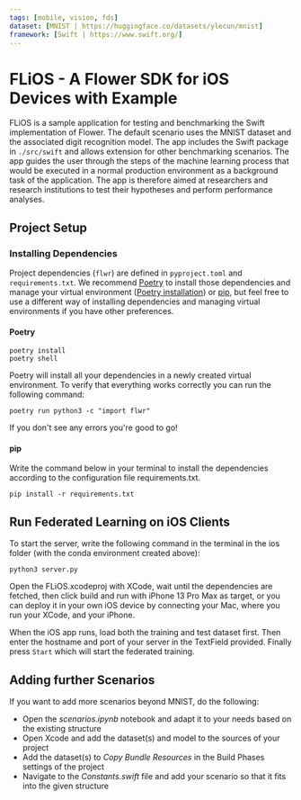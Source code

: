 ```yaml
---
tags: [mobile, vision, fds]
dataset: [MNIST | https://huggingface.co/datasets/ylecun/mnist]
framework: [Swift | https://www.swift.org/]
---
```


# FLiOS - A Flower SDK for iOS Devices with Example

FLiOS is a sample application for testing and benchmarking the Swift implementation of Flower. The default scenario uses the MNIST dataset and the associated digit recognition model. The app includes the Swift package in `./src/swift` and allows extension for other benchmarking scenarios. The app guides the user through the steps of the machine learning process that would be executed in a normal production environment as a background task of the application. The app is therefore aimed at researchers and research institutions to test their hypotheses and perform performance analyses.

## Project Setup

### Installing Dependencies

Project dependencies (`flwr`) are defined in `pyproject.toml` and `requirements.txt`. We recommend [Poetry](https://python-poetry.org/docs/) to install those dependencies and manage your virtual environment ([Poetry installation](https://python-poetry.org/docs/#installation)) or [pip](https://pip.pypa.io/en/latest/development/), but feel free to use a different way of installing dependencies and managing virtual environments if you have other preferences.

#### Poetry

```shell
poetry install
poetry shell
```

Poetry will install all your dependencies in a newly created virtual environment. To verify that everything works correctly you can run the following command:

```shell
poetry run python3 -c "import flwr"
```

If you don't see any errors you're good to go!

#### pip

Write the command below in your terminal to install the dependencies according to the configuration file requirements.txt.

```shell
pip install -r requirements.txt
```

## Run Federated Learning on iOS Clients

To start the server, write the following command in the terminal in the ios folder (with the conda environment created above):

```shell
python3 server.py
```

Open the FLiOS.xcodeproj with XCode, wait until the dependencies are fetched, then click build and run with iPhone 13 Pro Max as target, or you can deploy it in your own iOS device by connecting your Mac, where you run your XCode, and your iPhone.

When the iOS app runs, load both the training and test dataset first. Then enter the hostname and port of your server in the TextField provided. Finally press `Start` which will start the federated training.

## Adding further Scenarios

If you want to add more scenarios beyond MNIST, do the following:

- Open the _scenarios.ipynb_ notebook and adapt it to your needs based on the existing structure
- Open Xcode and add the dataset(s) and model to the sources of your project
- Add the dataset(s) to _Copy Bundle Resources_ in the Build Phases settings of the project
- Navigate to the _Constants.swift_ file and add your scenario so that it fits into the given structure
